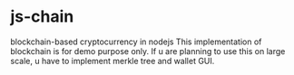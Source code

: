 # js-chain
blockchain-based cryptocurrency in nodejs
This implementation of blockchain is for demo purpose only. If u are planning to use this on large scale, u have to implement merkle tree
and wallet GUI.
